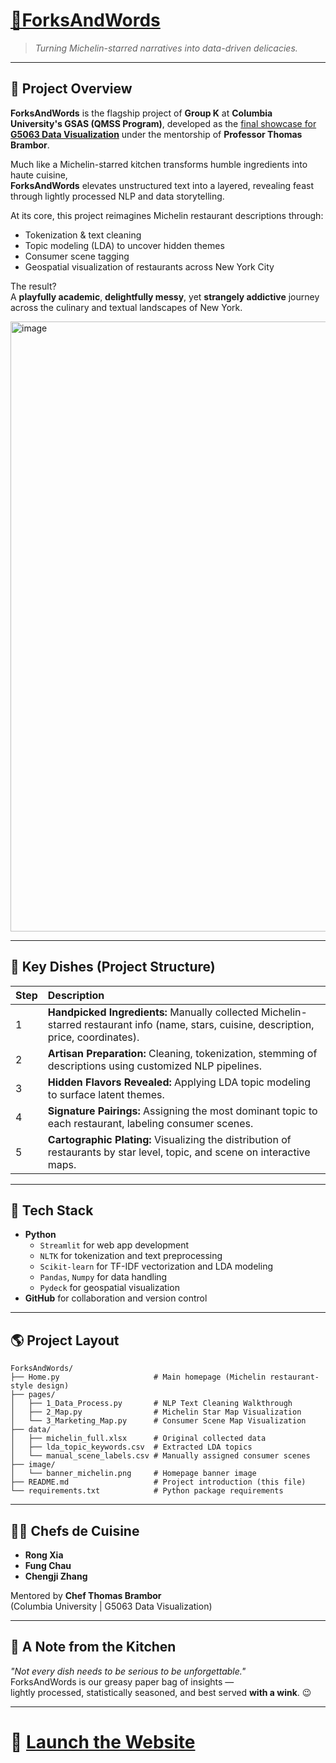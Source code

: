# [🍴ForksAndWords](https://forksandwords-4trbwiyybkvjuhdskenlzs.streamlit.app/) 
> *Turning Michelin-starred narratives into data-driven delicacies.*

---

## 📍 Project Overview

**ForksAndWords** is the flagship project of **Group K** at **Columbia University's GSAS (QMSS Program)**, developed as the [final showcase for **G5063 Data Visualization**](https://github.com/QMSS-G5063-2025/course_content/blob/main/Exercises/final_project/proposal/final_project.md) under the mentorship of **Professor Thomas Brambor**.

Much like a Michelin-starred kitchen transforms humble ingredients into haute cuisine,  
**ForksAndWords** elevates unstructured text into a layered, revealing feast through lightly processed NLP and data storytelling.

At its core, this project reimagines Michelin restaurant descriptions through:
- Tokenization & text cleaning
- Topic modeling (LDA) to uncover hidden themes
- Consumer scene tagging
- Geospatial visualization of restaurants across New York City

The result?  
A **playfully academic**, **delightfully messy**, yet **strangely addictive** journey across the culinary and textual landscapes of New York.

<img width="976" alt="image" src="https://github.com/user-attachments/assets/f2708d92-ea89-4944-86fb-a8f306323387" />

---

## 🥂 Key Dishes (Project Structure)

| Step | Description |
|:----|:------------|
| 1 | **Handpicked Ingredients:** Manually collected Michelin-starred restaurant info (name, stars, cuisine, description, price, coordinates). |
| 2 | **Artisan Preparation:** Cleaning, tokenization, stemming of descriptions using customized NLP pipelines. |
| 3 | **Hidden Flavors Revealed:** Applying LDA topic modeling to surface latent themes. |
| 4 | **Signature Pairings:** Assigning the most dominant topic to each restaurant, labeling consumer scenes. |
| 5 | **Cartographic Plating:** Visualizing the distribution of restaurants by star level, topic, and scene on interactive maps. |

---

## 🧰 Tech Stack

- **Python**
  - `Streamlit` for web app development
  - `NLTK` for tokenization and text preprocessing
  - `Scikit-learn` for TF-IDF vectorization and LDA modeling
  - `Pandas`, `Numpy` for data handling
  - `Pydeck` for geospatial visualization
- **GitHub** for collaboration and version control

---

## 🌎 Project Layout
```
ForksAndWords/
├── Home.py                     # Main homepage (Michelin restaurant-style design)
├── pages/
│   ├── 1_Data_Process.py       # NLP Text Cleaning Walkthrough
│   ├── 2_Map.py                # Michelin Star Map Visualization
│   └── 3_Marketing_Map.py      # Consumer Scene Map Visualization
├── data/
│   ├── michelin_full.xlsx      # Original collected data
│   ├── lda_topic_keywords.csv  # Extracted LDA topics
│   └── manual_scene_labels.csv # Manually assigned consumer scenes
├── image/
│   └── banner_michelin.png     # Homepage banner image
├── README.md                   # Project introduction (this file)
└── requirements.txt            # Python package requirements
```
---

## 👨‍🍳 Chefs de Cuisine

- **Rong Xia**
- **Fung Chau**
- **Chengji Zhang**

Mentored by **Chef Thomas Brambor**  
(Columbia University | G5063 Data Visualization)

---

## 📝 A Note from the Kitchen

*"Not every dish needs to be serious to be unforgettable."*  
ForksAndWords is our greasy paper bag of insights —  
lightly processed, statistically seasoned, and best served **with a wink**. 😉

---

# 📎 [Launch the Website](https://forksandwords-4trbwiyybkvjuhdskenlzs.streamlit.app/)
